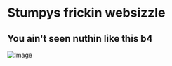 # Stumpys frickin websizzle

## You ain't seen nuthin like this b4

![Image](https://github.com/user-attachments/assets/dfc429fc-53e6-41e5-b978-52cbacba24f5)
